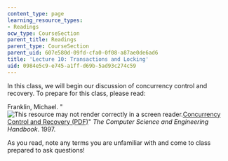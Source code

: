 ```yaml
---
content_type: page
learning_resource_types:
- Readings
ocw_type: CourseSection
parent_title: Readings
parent_type: CourseSection
parent_uid: 607e580d-09fd-cfa0-0f08-a87ae0de6ad6
title: 'Lecture 10: Transactions and Locking'
uid: 0984e5c9-e745-a1ff-d69b-5ad93c274c59
---
```


In this class, we will begin our discussion of concurrency control and recovery. To prepare for this class, please read:

Franklin, Michael. "![This resource may not render correctly in a screen reader.](/images/inacessible.gif)[Concurrency Control and Recovery (PDF)](https://courses.cs.washington.edu/courses/cse544/11wi/papers/franklin97.pdf)" _The Computer Science and Engineering Handbook_. 1997. 

As you read, note any terms you are unfamiliar with and come to class prepared to ask questions!